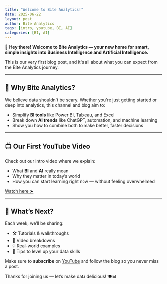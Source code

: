 ```yaml
---
title: "Welcome to Bite Analytics!"
date: 2025-06-22
layout: post
author: Bite Analytics
tags: [intro, youtube, BI, AI]
categories: [BI, AI]
---
```


👋 **Hey there! Welcome to Bite Analytics — your new home for smart, simple insights into Business Intelligence and Artificial Intelligence.**

This is our very first blog post, and it's all about what you can expect from the Bite Analytics journey.

---

## 🚀 Why Bite Analytics?

We believe data shouldn't be scary. Whether you're just getting started or deep into analytics, this channel and blog aim to:
- Simplify **BI tools** like Power BI, Tableau, and Excel
- Break down **AI trends** like ChatGPT, automation, and machine learning
- Show you how to combine both to make better, faster decisions

---

## 📺 Our First YouTube Video

Check out our intro video where we explain:
- What **BI** and **AI** really mean
- Why they matter in today’s world
- How you can start learning right now — without feeling overwhelmed

[Watch here ➤](https://www.youtube.com/watch?v=c00wRLWqMD0&t)

---

## 📌 What’s Next?

Each week, we’ll be sharing:
- 🛠️ Tutorials & walkthroughs
- 🎥 Video breakdowns
- 💡 Real-world examples
- 🧠 Tips to level up your data skills

Make sure to **subscribe** on [YouTube](https://www.youtube.com/@biteanalytics) and follow the blog so you never miss a post.

Thanks for joining us — let’s make data delicious! 🍽️📊
